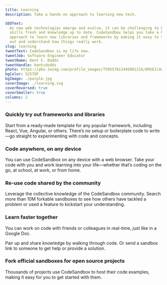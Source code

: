 ```yaml
---
title: Learning
description: Take a hands-on approach to learning new tech.

SEOText:
  As new web technologies emerge and evolve, it can be challenging to keep your
  skills fresh and knowledge up to date. CodeSandbox helps you take a hands-on
  approach to learn new libraries and frameworks by making it easy to try things
  out and understand how things really work.
slug: learning
tweetText: CodeSandbox is my life now.
tweetJob: Software Engineer Educator
tweetName: Kent C. Dodds
tweetHandle: kentcdodds
photo: https://pbs.twimg.com/profile_images/759557613445001216/6M2E1l4q_200x200.jpg
bgColor: 52579F
bgImage: ./purple.jpg
coverImage: ./learning.svg
coverReversed: true
coverSmaller: true
columns: 2
---
```


<div>

### Quickly try out frameworks and libraries

Start from a ready-made template for any popular framework, including React,
Vue, Angular, or others. There’s no setup or boilerplate code to write—go
straight to experimenting with code and concepts.

</div>

<div>

### Code anywhere, on any device

You can use CodeSandbox on any device with a web browser. Take your code with
you and work learning into your life—whether that’s coding on the go, at school,
at work, or from home.

</div>

<div>

### Re-use code shared by the community

Leverage the collective knowledge of the CodeSandbox community. Search more than
10M forkable sandboxes to see how others have tackled a problem or used a
feature to kickstart your understanding.

</div>

<div>

### Learn faster together

You can work on code with friends or colleagues in real-time, just like in a
Google Doc.

Pair up and share knowledge by walking through code. Or send a sandbox link to
someone to get help or provide a solution.

</div>

<div>

### Fork official sandboxes for open source projects

Thousands of projects use CodeSandbox to host their code examples, making it
easy for you to get started with them.

</div>
